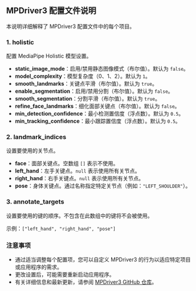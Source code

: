 ## MPDriver3 配置文件说明

本说明详细解释了 MPDriver3 配置文件中的每个项目。

### 1. holistic

配置 MediaPipe Holistic 模型设置。

- **static_image_mode**：启用/禁用静态图像模式（布尔值）。默认为 `false`。
- **model_complexity**：模型复杂度（0、1、2）。默认为 `1`。
- **smooth_landmarks**：关键点平滑（布尔值）。默认为 `true`。
- **enable_segmentation**：启用/禁用分割（布尔值）。默认为 `false`。
- **smooth_segmentation**：分割平滑（布尔值）。默认为 `true`。
- **refine_face_landmarks**：细化面部关键点（布尔值）。默认为 `false`。
- **min_detection_confidence**：最小检测置信度（浮点数）。默认为 `0.5`。
- **min_tracking_confidence**：最小跟踪置信度（浮点数）。默认为 `0.5`。

### 2. landmark_indices

设置要使用的关节点。

- **face**：面部关键点。空数组 `[]` 表示不使用。
- **left_hand**：左手关键点。`null` 表示使用所有关节点。
- **right_hand**：右手关键点。`null` 表示使用所有关节点。
- **pose**：身体关键点。通过名称指定特定关节点（例如：`"LEFT_SHOULDER"`）。

### 3. annotate_targets

设置要使用的键的顺序。不包含在此数组中的键将不会被使用。

示例：`["left_hand", "right_hand", "pose"]`

### 注意事项

- 通过适当调整每个配置项，您可以自定义 MPDriver3 的行为以适应特定项目或应用程序的需求。
- 更改设置后，可能需要重新启动应用程序。
- 有关详细信息和最新更新，请参阅 [MPDriver3 GitHub 仓库](https://github.com/plumiume/MPDriver3)。